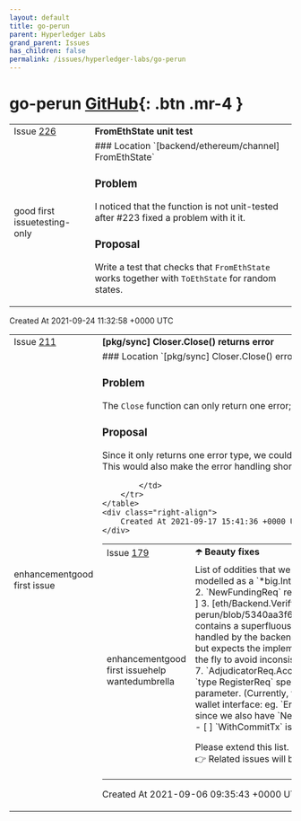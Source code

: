 ```yaml
---
layout: default
title: go-perun
parent: Hyperledger Labs
grand_parent: Issues
has_children: false
permalink: /issues/hyperledger-labs/go-perun
---
```


# go-perun <span class="fs-3 right-align">[GitHub](https://github.com/hyperledger-labs/go-perun){: .btn .mr-4 }</span>


<div>
    <table>
        <tr>
            <td>
                Issue <a href="https://github.com/hyperledger-labs/go-perun/issues/226" class=".btn">226</a>
            </td>
            <td>
                <b>
                    FromEthState unit test
                </b>
            </td>
        </tr>
        <tr>
            <td>
                <span class="chip">good first issue</span><span class="chip">testing-only</span>
            </td>
            <td>
                ### Location
`[backend/ethereum/channel] FromEthState`

### Problem
I noticed that the function is not unit-tested after #223 fixed a problem with it it.

### Proposal
Write a test that checks that `FromEthState` works together with `ToEthState` for random states.
            </td>
        </tr>
    </table>
    <div class="right-align">
        Created At 2021-09-24 11:32:58 +0000 UTC
    </div>
</div>

<div>
    <table>
        <tr>
            <td>
                Issue <a href="https://github.com/hyperledger-labs/go-perun/issues/211" class=".btn">211</a>
            </td>
            <td>
                <b>
                    [pkg/sync] Closer.Close() returns error
                </b>
            </td>
        </tr>
        <tr>
            <td>
                <span class="chip">enhancement</span><span class="chip">good first issue</span>
            </td>
            <td>
                ### Location
`[pkg/sync] Closer.Close() error` function.

### Problem
The `Close` function can only return one error; `alreadyClosedError`. In case it was not already closed, it just returns `nil`.

### Proposal
Since it only returns one error type, we could also use a success `bool` here for brevity.  
This would also make the error handling shorter since we often log errors when handling them.

            </td>
        </tr>
    </table>
    <div class="right-align">
        Created At 2021-09-17 15:41:36 +0000 UTC
    </div>
</div>

<div>
    <table>
        <tr>
            <td>
                Issue <a href="https://github.com/hyperledger-labs/go-perun/issues/179" class=".btn">179</a>
            </td>
            <td>
                <b>
                    ☂️ Beauty fixes
                </b>
            </td>
        </tr>
        <tr>
            <td>
                <span class="chip">enhancement</span><span class="chip">good first issue</span><span class="chip">help wanted</span><span class="chip">umbrella</span>
            </td>
            <td>
                List of oddities that we noticed in *go-perun* will be collected here for triage:
- [ ] 1. `channel.Nonce` is modelled as a `*big.Int` but describes a `[]byte` which can cause issues with negative number encoding.
- [ ] 2. `NewFundingReq` returns a `*FundingReq` (per convention) but `Funder.Fund` accepts a `FundingReq`.
- [ ] 3. [eth/Backend.VerifySignature](https://github.com/hyperledger-labs/go-perun/blob/5340aa3f6d9dc59739ad77cd362e0962de435024/backend/ethereum/wallet/backend.go#L69) contains a superfluous `if`
- [x] 4. `wallet.Address` needs only to be an `Encoder`, not `Serializer`. Decoding is handled by the backend anyway. (Done in #194)
- [x] 5. `channel/backend.Verify` gets passed in `Params` but expects the implementation to ignore them (Done in #196).
- [ ] 6. `Params.ID` should be calculated on the fly to avoid inconsistencies. Members of Params are exported, but should be read only (TBD #188).
- [ ] 7. `AdjudicatorReq.Acc` and `AdjudicatorReq.Idx` are not needed for `Adjudicator.Register`. We could create `type RegisterReq` specifically for registering.
- [ ] 9. `Adjudicator.Withdraw` could take the beneficiary as a parameter. (Currently, the beneficiary is a property of the adjudicator.)
- [ ] 10. Add custom errors to the wallet interface: eg. `ErrAccountNotFound` or `ErrWrongAddrType`.
- [ ] 11. Add `NewAssetFundingError` since we also have `NewFundingTimeoutError` and they need each other.
- [ ] 12. Add `NewAdjudicatorReq`.
- [ ] `WithCommitTx` is missing a comment.

Please extend this list.  
:point_right: Related issues will be moved to Milestone *Beautification*.
            </td>
        </tr>
    </table>
    <div class="right-align">
        Created At 2021-09-06 09:35:43 +0000 UTC
    </div>
</div>

